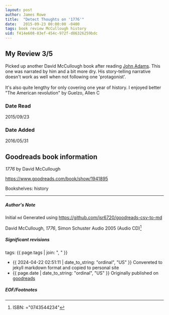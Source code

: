 ```yaml
---
layout: post
author: James Rowe
title:  "Detect Thoughts on '1776'"
date:   2015-09-23 00:00:00 -0400
tags: book review McCullough history
uid: f414e608-83ef-454c-972f-d86326259bdc
---
```


<!-- highly dependent on how you personally use jekyll templates, and how you want this to show up -->
<!-- escape any jekyll keys with double brackets -->

## My Review 3/5

Picked up another David McCullough book after reading [John Adams](https://www.goodreads.com/book/show/2203). This one was narrated by him and a bit more dry. His story-telling narrative doesn't work as well when not following one 'protagonist'.<br/><br/>It's also quite lengthy for only covering one year of history. I enjoyed better "The American revolution" by Guelzo, Allen C

### Date Read
2015/09/23

### Date Added
2016/05/31

## Goodreads book information

*1776* by David McCullough

https://www.goodreads.com/book/show/1941895

Bookshelves: history

---

##### Author's Note

Initial `md` Generated using https://github.com/jsr6720/goodreads-csv-to-md

David McCullough, *1776*,  Simon  Schuster Audio 2005 (Audio CD)[^1]

##### Significant revisions

tags: {{ page.tags | join: ", " }} <!-- todo move this somewhere -->

- {{ 2024-04-22 02:51:11 | date_to_string: "ordinal", "US" }} Convereted to jekyll markdown format and copied to personal site
- {{ page.date | date_to_string: "ordinal", "US" }} Originally published on [goodreads](https://www.goodreads.com)

##### EOF/Footnotes

[^1]: ISBN: ="0743544234"